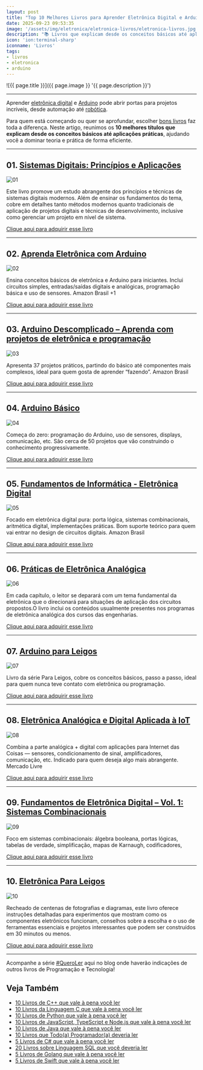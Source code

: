 ```yaml
---
layout: post
title: "Top 10 Melhores Livros para Aprender Eletrônica Digital e Arduino"
date: 2025-09-23 09:53:35
image: '/assets/img/eletronica/eletronica-livros/eletronica-livros.jpg'
description: "📚 Livros que explicam desde os conceitos básicos até aplicações práticas."
icon: 'ion:terminal-sharp'
iconname: 'Livros'
tags:
- livros
- eletronica
- arduino
---
```


![{{ page.title }}]({{ page.image }} '{{ page.description }}')

---

Aprender [eletrônica digital](https://terminalroot.com.br/tags#eletronica) e [Arduino](https://terminalroot.com.br/tags#arduino) pode abrir portas para projetos incríveis, desde automação até [robótica](https://terminalroot.com.br/tags#ia). 

Para quem está começando ou quer se aprofundar, escolher [bons livros](https://terminalroot.com.br/tags#livros) faz toda a diferença. Neste artigo, reunimos os **10 melhores títulos que explicam desde os conceitos básicos até aplicações práticas**, ajudando você a dominar teoria e prática de forma eficiente.

---

## 01. [Sistemas Digitais: Princípios e Aplicações](https://amzn.to/4prPFNe)
![01](/assets/img/eletronica/eletronica-livros/01.jpg) 

Este livro promove um estudo abrangente dos princípios e técnicas de sistemas digitais modernos. Além de ensinar os fundamentos do tema, cobre em detalhes tanto métodos modernos quanto tradicionais de aplicação de projetos digitais e técnicas de desenvolvimento, inclusive como gerenciar um projeto em nível de sistema.

<a href="https://amzn.to/4prPFNe" class="btn btn-danger btn-lg">Clique aqui para adquirir esse livro</a>

---

## 02. [Aprenda Eletrônica com Arduino](https://amzn.to/3K9CrVp)
![02](/assets/img/eletronica/eletronica-livros/02.jpg) 

Ensina conceitos básicos de eletrônica e Arduino para iniciantes. Inclui circuitos simples, entradas/saídas digitais e analógicas, programação básica e uso de sensores. 
Amazon Brasil
+1

<a href="https://amzn.to/3K9CrVp" class="btn btn-danger btn-lg">Clique aqui para adquirir esse livro</a>

---

## 03. [Arduino Descomplicado – Aprenda com projetos de eletrônica e programação](https://amzn.to/3KhMtUn)
![03](/assets/img/eletronica/eletronica-livros/03.jpg) 

Apresenta 37 projetos práticos, partindo do básico até componentes mais complexos, ideal para quem gosta de aprender “fazendo”. 
Amazon Brasil

<a href="https://amzn.to/3KhMtUn" class="btn btn-danger btn-lg">Clique aqui para adquirir esse livro</a>

---

## 04. [Arduino Básico](https://amzn.to/3VyYffs)
![04](/assets/img/eletronica/eletronica-livros/04.jpg) 

Começa do zero: programação do Arduino, uso de sensores, displays, comunicação, etc. São cerca de 50 projetos que vão construindo o conhecimento progressivamente. 

<a href="https://amzn.to/3VyYffs" class="btn btn-danger btn-lg">Clique aqui para adquirir esse livro</a>

---

## 05. [Fundamentos de Informática - Eletrônica Digital](https://amzn.to/4pDlfrw)
![05](/assets/img/eletronica/eletronica-livros/05.jpg) 

Focado em eletrônica digital pura: porta lógica, sistemas combinacionais, aritmética digital, implementações práticas. Bom suporte teórico para quem vai entrar no design de circuitos digitais. 
Amazon Brasil

<a href="https://amzn.to/4pDlfrw" class="btn btn-danger btn-lg">Clique aqui para adquirir esse livro</a>

---

## 06. [Práticas de Eletrônica Analógica](https://amzn.to/42CMGYs)
![06](/assets/img/eletronica/eletronica-livros/06.jpg) 

Em cada capítulo, o leitor se deparará com um tema fundamental da eletrônica que o direcionará para situações de aplicação dos circuitos propostos.O livro inclui os conteúdos usualmente presentes nos programas de eletrônica analógica dos cursos das engenharias.

<a href="https://amzn.to/42CMGYs" class="btn btn-danger btn-lg">Clique aqui para adquirir esse livro</a>

---

## 07. [Arduino para Leigos](https://amzn.to/4nCZNB8)
![07](/assets/img/eletronica/eletronica-livros/07.jpg) 

Livro da série Para Leigos, cobre os conceitos básicos, passo a passo, ideal para quem nunca teve contato com eletrônica ou programação.

<a href="https://amzn.to/4nCZNB8" class="btn btn-danger btn-lg">Clique aqui para adquirir esse livro</a>

---

## 08. [Eletrônica Analógica e Digital Aplicada à IoT](https://amzn.to/4nLO1oa)
![08](/assets/img/eletronica/eletronica-livros/08.jpg) 

Combina a parte analógica + digital com aplicações para Internet das Coisas — sensores, condicionamento de sinal, amplificadores, comunicação, etc. Indicado para quem deseja algo mais abrangente. 
Mercado Livre

<a href="https://amzn.to/4nLO1oa" class="btn btn-danger btn-lg">Clique aqui para adquirir esse livro</a>

---

## 09. [Fundamentos de Eletrônica Digital – Vol. 1: Sistemas Combinacionais](https://amzn.to/3IqYJ4s)
![09](/assets/img/eletronica/eletronica-livros/09.jpg) 

Foco em sistemas combinacionais: álgebra booleana, portas lógicas, tabelas de verdade, simplificação, mapas de Karnaugh, codificadores,

<a href="https://amzn.to/428yQgm" class="btn btn-danger btn-lg">Clique aqui para adquirir esse livro</a>

---

## 10. [Eletrônica Para Leigos](https://amzn.to/428yQgm)
![10](/assets/img/eletronica/eletronica-livros/10.jpg) 

Recheado de centenas de fotografias e diagramas, este livro oferece instruções detalhadas para experimentos que mostram como os componentes eletrônicos funcionam, conselhos sobre a escolha e o uso de ferramentas essenciais e projetos interessantes que podem ser construídos em 30 minutos ou menos.

<a href="https://amzn.to/428yQgm" class="btn btn-danger btn-lg">Clique aqui para adquirir esse livro</a>

---

Acompanhe a série [#QueroLer](https://terminalroot.com.br/tags#livros) aqui no blog onde haverão indicações de outros livros de Programação e Tecnologia!

## Veja Também
+ [10 Livros de C++ que vale à pena você ler](https://terminalroot.com.br/2022/03/10-livros-de-cpp-que-vale-a-pena-voce-ler.html)
+ [10 Livros da Linguagem C que vale à pena você ler](https://terminalroot.com.br/2022/09/10-livros-da-linguagem-c-que-vale-a-pena-voce-ler.html)
+ [10 Livros de Python que vale à pena você ler](https://terminalroot.com.br/2022/09/10-livros-de-python-que-vale-a-pena-voce-ler.html)
+ [10 Livros de JavaScript, TypeScript e Node.js que vale à pena você ler](https://terminalroot.com.br/2022/09/10-livros-de-javascript-typescript-e-nodejs-que-vale-a-pena-voce-ler.html)
+ [10 Livros de Java que vale à pena você ler](https://terminalroot.com.br/2022/11/10-livros-de-java-que-vale-a-pena-voce-ler.html)
+ [10 Livros que Todo(a) Programador(a) deveria ler](https://terminalroot.com.br/2022/12/10-livros-que-todoa-programadora-deveria-ler.html)
+ [5 Livros de C# que vale à pena você ler](https://terminalroot.com.br/2023/01/5-livros-de-csharp-que-vale-a-pena-voce-ler.html)
+ [20 Livros sobre Linguagem SQL que você deveria ler](https://terminalroot.com.br/2023/05/20-livros-sobre-linguagem-sql-que-voce-deveria-ler.html)
+ [5 Livros de Golang que vale à pena você ler](https://terminalroot.com.br/2023/09/5-livros-de-golang-que-vale-a-pena-voce-ler.html)
+ [5 Livros de Swift que vale à pena você ler](https://terminalroot.com.br/2024/02/5-livros-de-swift-que-vale-a-pena-voce-ler.html)


